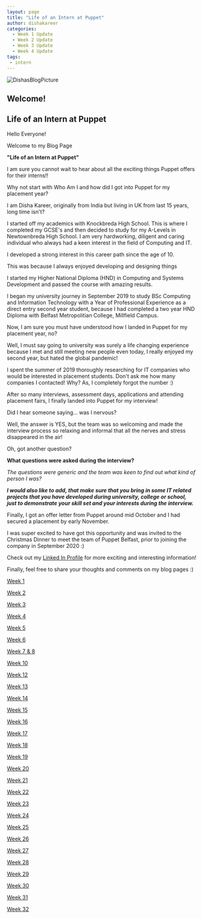 ```yaml
---
layout: page
title: "Life of an Intern at Puppet"
author: dishakareer
categories:
  - Week 1 Update
  - Week 2 Update
  - Week 3 Update
  - Week 4 Update
tags:
 - intern
---
```


![DishasBlogPicture](images/mypicture.jpg)


## Welcome!

## Life of an Intern at Puppet

Hello Everyone!

Welcome to my Blog Page

**"Life of an Intern at Puppet"**

I am sure you cannot wait to hear about all the exciting things Puppet offers for their interns!!

Why not start with Who Am I and how did I got into Puppet for my placement year?

I am Disha Kareer, originally from India but living in UK from last 15 years, long time isn't?

I started off my academics with Knockbreda High School.
This is where I completed my GCSE's and then decided to study for my A-Levels in Newtownbreda High School.
I am very hardworking, diligent and caring individual who always had a keen interest in the field of Computing and IT.

I developed a strong interest in this career path since the age of 10.

This was because I always enjoyed developing and designing things

I started my Higher National Diploma (HND) in Computing and Systems Development and passed the course with amazing results.

I began my university journey in September 2019 to study BSc Computing and Information Technology with a Year of Professional Experience as a direct entry second year student, because I had completed a two year HND Diploma with Belfast Metropolitian College, Millfield Campus.

Now, I am sure you must have understood how I landed in Puppet for my placement year, no?

Well, I must say going to university was surely a life changing experience because I met and still meeting new people even today, I really enjoyed my second year, but hated the global pandemic!

I spent the summer of 2019 thoroughly researching for IT companies who would be interested in placement students.
Don't ask me how many companies I contacted! Why? As, I completely forgot the number :)

After so many interviews, assessment days, applications and attending placement fairs, I finally landed into Puppet for my interview!

Did I hear someone saying... was I nervous?

Well, the answer is YES, but the team was so welcoming and made the interview process so relaxing and informal that all the nerves and stress disappeared in the air!

Oh, got another question?

**What questions were asked during the interview?**

_The questions were generic and the team was keen to find out what kind of person I was?_

_**I would also like to add, that make sure that you bring in some IT related projects that you have developed during university, college or school, just to demonstrate your skill set and your interests during the interview.**_

Finally, I got an offer letter from Puppet around mid October and I had secured a placement by early November.

I was super excited to have got this opportunity and was invited to the Christmas Dinner to meet the team of Puppet Belfast, prior to joining the company in September 2020 :)

Check out my [Linked In Profile](https://www.linkedin.com/in/disha-kareer-14290a1b5/) for more exciting and interesting information!

Finally, feel free to share your thoughts and comments on my blog pages :)

[Week 1](https://puppetlabs.github.io/iac/lifeofinternatpuppet/post_1.html)

[Week 2](https://puppetlabs.github.io/iac/lifeofinternatpuppet/post_2.html)

[Week 3](https://puppetlabs.github.io/iac/lifeofinternatpuppet/post_3.html)

[Week 4](https://puppetlabs.github.io/iac/lifeofinternatpuppet/post_4.html)

[Week 5](https://puppetlabs.github.io/iac/lifeofinternatpuppet/post_5.html)

[Week 6](https://puppetlabs.github.io/iac/lifeofinternatpuppet/post_6.html)

[Week 7 & 8](https://puppetlabs.github.io/iac/lifeofinternatpuppet/post_7_and_8.html)

[Week 10](https://puppetlabs.github.io/iac/lifeofinternatpuppet/post_10.html)

[Week 12](https://puppetlabs.github.io/iac/lifeofinternatpuppet/post_12.html)

[Week 13](https://puppetlabs.github.io/iac/lifeofinternatpuppet/post_13.html)

[Week 14](https://puppetlabs.github.io/iac/lifeofinternatpuppet/post_14.html)

[Week 15](https://puppetlabs.github.io/iac/lifeofinternatpuppet/post_15.html)

[Week 16](https://puppetlabs.github.io/iac/lifeofinternatpuppet/post_16.html)

[Week 17](https://puppetlabs.github.io/iac/lifeofinternatpuppet/post_17.html)

[Week 18](https://puppetlabs.github.io/iac/lifeofinternatpuppet/post_18.html)

[Week 19](https://puppetlabs.github.io/iac/lifeofinternatpuppet/post_19.html)

[Week 20](https://puppetlabs.github.io/iac/lifeofinternatpuppet/post_20.html)

[Week 21](https://puppetlabs.github.io/iac/lifeofinternatpuppet/post_21.html)

[Week 22](https://puppetlabs.github.io/iac/lifeofinternatpuppet/post_22.html)

[Week 23](https://puppetlabs.github.io/iac/lifeofinternatpuppet/post_23.html)

[Week 24](https://puppetlabs.github.io/iac/lifeofinternatpuppet/post_24.html)

[Week 25](https://puppetlabs.github.io/iac/lifeofinternatpuppet/post_25.html)

[Week 26](https://puppetlabs.github.io/iac/lifeofinternatpuppet/post_26.html)

[Week 27](https://puppetlabs.github.io/iac/lifeofinternatpuppet/post_27.html)

[Week 28](https://puppetlabs.github.io/iac/lifeofinternatpuppet/post_28.html)

[Week 29](https://puppetlabs.github.io/iac/lifeofinternatpuppet/post_29.html)

[Week 30](https://puppetlabs.github.io/iac/lifeofinternatpuppet/post_30.html)

[Week 31](https://puppetlabs.github.io/iac/lifeofinternatpuppet/post_31.html)

[Week 32](https://puppetlabs.github.io/iac/lifeofinternatpuppet/post_32.html)